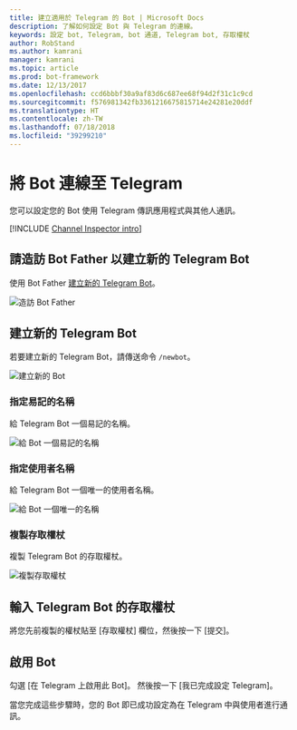```yaml
---
title: 建立適用於 Telegram 的 Bot | Microsoft Docs
description: 了解如何設定 Bot 與 Telegram 的連線。
keywords: 設定 bot, Telegram, bot 通道, Telegram bot, 存取權杖
author: RobStand
ms.author: kamrani
manager: kamrani
ms.topic: article
ms.prod: bot-framework
ms.date: 12/13/2017
ms.openlocfilehash: ccd6bbbf30a9af83d6c687ee68f94d2f31c1c9cd
ms.sourcegitcommit: f576981342fb3361216675815714e24281e20ddf
ms.translationtype: HT
ms.contentlocale: zh-TW
ms.lasthandoff: 07/18/2018
ms.locfileid: "39299210"
---
```

# <a name="connect-a-bot-to-telegram"></a>將 Bot 連線至 Telegram

您可以設定您的 Bot 使用 Telegram 傳訊應用程式與其他人通訊。

[!INCLUDE [Channel Inspector intro](~/includes/snippet-channel-inspector.md)]

## <a name="visit-the-bot-father-to-create-a-new-telegram-bot"></a>請造訪 Bot Father 以建立新的 Telegram Bot

使用 Bot Father <a href="https://telegram.me/botfather" target="_blank">建立新的 Telegram Bot</a>。

![造訪 Bot Father](~/media/channels/tg-StepVisitBotFather.png)

## <a name="create-a-new-telegram-bot"></a>建立新的 Telegram Bot
若要建立新的 Telegram Bot，請傳送命令 `/newbot`。

![建立新的 Bot](~/media/channels/tg-StepNewBot.png)

### <a name="specify-a-friendly-name"></a>指定易記的名稱

給 Telegram Bot 一個易記的名稱。

![給 Bot 一個易記的名稱](~/media/channels/tg-StepNameBot.png)

### <a name="specify-a-username"></a>指定使用者名稱

給 Telegram Bot 一個唯一的使用者名稱。

![給 Bot 一個唯一的名稱](~/media/channels/tg-StepUsername.png)

### <a name="copy-the-access-token"></a>複製存取權杖

複製 Telegram Bot 的存取權杖。

![複製存取權杖](~/media/channels/tg-StepBotCreated.png)

## <a name="enter-the-telegram-bots-access-token"></a>輸入 Telegram Bot 的存取權杖

將您先前複製的權杖貼至 [存取權杖] 欄位，然後按一下 [提交]。

## <a name="enable-the-bot"></a>啟用 Bot
勾選 [在 Telegram 上啟用此 Bot]。 然後按一下 [我已完成設定 Telegram]。

當您完成這些步驟時，您的 Bot 即已成功設定為在 Telegram 中與使用者進行通訊。
